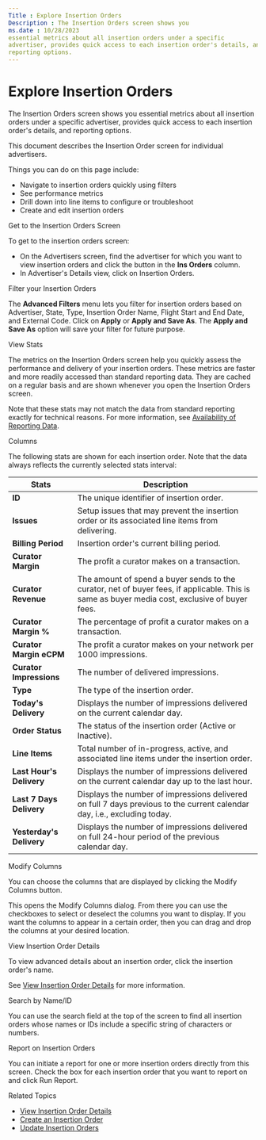 ```yaml
---
Title : Explore Insertion Orders
Description : The Insertion Orders screen shows you
ms.date : 10/28/2023
essential metrics about all insertion orders under a specific
advertiser, provides quick access to each insertion order's details, and
reporting options.
---
```



# Explore Insertion Orders





The Insertion Orders screen shows you
essential metrics about all insertion orders under a specific
advertiser, provides quick access to each insertion order's details, and
reporting options.

This document describes the Insertion Order screen for individual
advertisers.



Things you can do on this page include:

- Navigate to insertion orders quickly using filters
- See performance metrics
- Drill down into line items to configure or troubleshoot
- Create and edit insertion orders



Get to the Insertion Orders Screen

To get to the insertion orders screen:

- On the Advertisers screen, find the
  advertiser for which you want to view insertion orders and click the
  button in the **Ins Orders**
  column.
- In Advertiser's Details view, click
  on Insertion Orders.

Filter your Insertion Orders

The **Advanced Filters** menu lets you filter for insertion orders based
on Advertiser, State, Type, Insertion Order Name, Flight Start and End
Date, and External Code. Click on **Apply** or **Apply and Save As**.
The **Apply and Save As** option will save your filter for future
purpose.

View Stats

The metrics on the Insertion Orders
screen help you quickly assess the performance and delivery of your
insertion orders. These metrics are faster and more readily accessed
than standard reporting data. They are cached on a regular basis and are
shown whenever you open the Insertion
Orders screen.

Note that these stats may not match the data from standard reporting
exactly for technical reasons. For more information, see
<a href="availability-of-reporting-data.md" class="xref">Availability
of Reporting Data</a>.





Columns

The following stats are shown for each insertion order. Note that the
data always reflects the currently selected stats interval:



<table class="table">
<thead class="thead">
<tr class="header row">
<th id="ID-00000c96__entry__1"
class="entry colsep-1 rowsep-1">Stats</th>
<th id="ID-00000c96__entry__2"
class="entry colsep-1 rowsep-1">Description</th>
</tr>
</thead>
<tbody class="tbody">
<tr class="odd row">
<td class="entry colsep-1 rowsep-1"
headers="ID-00000c96__entry__1"><strong>ID</strong></td>
<td class="entry colsep-1 rowsep-1" headers="ID-00000c96__entry__2">The
unique identifier of insertion order.</td>
</tr>
<tr class="even row">
<td class="entry colsep-1 rowsep-1"
headers="ID-00000c96__entry__1"><strong>Issues</strong></td>
<td class="entry colsep-1 rowsep-1"
headers="ID-00000c96__entry__2">Setup issues that may prevent the
insertion order or its associated line items from delivering.</td>
</tr>
<tr class="odd row">
<td class="entry colsep-1 rowsep-1"
headers="ID-00000c96__entry__1"><strong>Billing Period</strong></td>
<td class="entry colsep-1 rowsep-1"
headers="ID-00000c96__entry__2">Insertion order's current billing
period.</td>
</tr>
<tr class="even row">
<td class="entry colsep-1 rowsep-1"
headers="ID-00000c96__entry__1"><strong>Curator Margin</strong></td>
<td class="entry colsep-1 rowsep-1" headers="ID-00000c96__entry__2">The
profit a curator makes on a transaction.</td>
</tr>
<tr class="odd row">
<td class="entry colsep-1 rowsep-1"
headers="ID-00000c96__entry__1"><strong>Curator Revenue</strong></td>
<td class="entry colsep-1 rowsep-1" headers="ID-00000c96__entry__2">The
amount of spend a buyer sends to the curator, net of buyer fees, if
applicable. This is same as buyer media cost, exclusive of buyer
fees.</td>
</tr>
<tr class="even row">
<td class="entry colsep-1 rowsep-1"
headers="ID-00000c96__entry__1"><strong>Curator Margin %</strong></td>
<td class="entry colsep-1 rowsep-1" headers="ID-00000c96__entry__2">The
percentage of profit a curator makes on a transaction.</td>
</tr>
<tr class="odd row">
<td class="entry colsep-1 rowsep-1"
headers="ID-00000c96__entry__1"><strong>Curator Margin
eCPM</strong></td>
<td class="entry colsep-1 rowsep-1" headers="ID-00000c96__entry__2">The
profit a curator makes on your network per 1000 impressions.</td>
</tr>
<tr class="even row">
<td class="entry colsep-1 rowsep-1"
headers="ID-00000c96__entry__1"><strong>Curator
Impressions</strong></td>
<td class="entry colsep-1 rowsep-1" headers="ID-00000c96__entry__2">The
number of delivered impressions.</td>
</tr>
<tr class="odd row">
<td class="entry colsep-1 rowsep-1"
headers="ID-00000c96__entry__1"><strong>Type</strong></td>
<td class="entry colsep-1 rowsep-1" headers="ID-00000c96__entry__2">The
type of the insertion order.</td>
</tr>
<tr class="even row">
<td class="entry colsep-1 rowsep-1"
headers="ID-00000c96__entry__1"><strong>Today's Delivery</strong></td>
<td class="entry colsep-1 rowsep-1"
headers="ID-00000c96__entry__2">Displays the number of impressions
delivered on the current calendar day.</td>
</tr>
<tr class="odd row">
<td class="entry colsep-1 rowsep-1"
headers="ID-00000c96__entry__1"><strong>Order Status</strong></td>
<td class="entry colsep-1 rowsep-1" headers="ID-00000c96__entry__2">The
status of the insertion order (Active or Inactive).</td>
</tr>
<tr class="even row">
<td class="entry colsep-1 rowsep-1"
headers="ID-00000c96__entry__1"><strong>Line Items</strong></td>
<td class="entry colsep-1 rowsep-1"
headers="ID-00000c96__entry__2">Total number of in-progress, active, and
associated line items under the insertion order.</td>
</tr>
<tr class="odd row">
<td class="entry colsep-1 rowsep-1"
headers="ID-00000c96__entry__1"><strong>Last Hour's
Delivery</strong></td>
<td class="entry colsep-1 rowsep-1"
headers="ID-00000c96__entry__2">Displays the number of impressions
delivered on the current calendar day up to the last hour.</td>
</tr>
<tr class="even row">
<td class="entry colsep-1 rowsep-1"
headers="ID-00000c96__entry__1"><strong>Last 7 Days
Delivery</strong></td>
<td class="entry colsep-1 rowsep-1"
headers="ID-00000c96__entry__2">Displays the number of impressions
delivered on full 7 days previous to the current calendar day, i.e.,
excluding today.</td>
</tr>
<tr class="odd row">
<td class="entry colsep-1 rowsep-1"
headers="ID-00000c96__entry__1"><strong>Yesterday's
Delivery</strong></td>
<td class="entry colsep-1 rowsep-1"
headers="ID-00000c96__entry__2">Displays the number of impressions
delivered on full 24-hour period of the previous calendar day.</td>
</tr>
</tbody>
</table>



Modify Columns

You can choose the columns that are displayed by clicking the
Modify Columns button.

This opens the Modify Columns
dialog. From there you can use the checkboxes to select or deselect the
columns you want to display. If you want the columns to appear in a
certain order, then you can drag and drop the columns at your desired
location.

View Insertion Order Details

To view advanced details about an insertion order, click the insertion
order's name.

See <a href="view-insertion-order-details.md" class="xref"
title="The Insertion Order Details screen displays settings for a specific insertion order, essential metrics, and performance visualizations.">View
Insertion Order Details</a> for more information.

Search by Name/ID

You can use the search field at the top of the screen to find all
insertion orders whose names or IDs include a specific string of
characters or numbers.

Report on Insertion Orders

You can initiate a report for one or more insertion orders directly from
this screen. Check the box for each insertion order that you want to
report on and click Run Report.





Related Topics

- <a href="view-insertion-order-details.md" class="xref"
  title="The Insertion Order Details screen displays settings for a specific insertion order, essential metrics, and performance visualizations.">View
  Insertion Order Details</a>
- <a href="create-an-insertion-order.md" class="xref">Create an
  Insertion Order</a>
- <a href="update-insertion-orders.md" class="xref">Update Insertion
  Orders</a>






